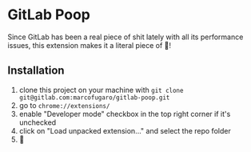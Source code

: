# GitLab Poop

Since GitLab has been a real piece of shit lately with all its performance issues, this extension makes it a literal piece of 💩!

## Installation

1. clone this project on your machine with `git clone git@gitlab.com:marcofugaro/gitlab-poop.git`
2. go to `chrome://extensions/`
3. enable "Developer mode" checkbox in the top right corner if it's unchecked
4. click on "Load unpacked extension..." and select the repo folder
5. 💩
